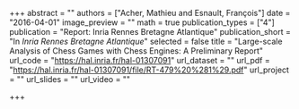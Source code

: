 +++
abstract = ""
authors = ["Acher, Mathieu and Esnault, François"]
date = "2016-04-01"
image_preview = ""
math = true
publication_types = ["4"]
publication = "Report: Inria Rennes Bretagne Atlantique"
publication_short = "In *Inria Rennes Bretagne Atlantique*"
selected = false
title = "Large-scale Analysis of Chess Games with Chess Engines: A Preliminary Report"
url_code = "https://hal.inria.fr/hal-01307091"
url_dataset = ""
url_pdf = "https://hal.inria.fr/hal-01307091/file/RT-479%20%281%29.pdf"
url_project = ""
url_slides = ""
url_video = ""

+++
